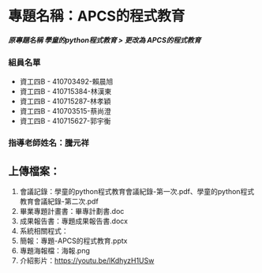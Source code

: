 # 專題名稱：APCS的程式教育
##### 原專題名稱 *學童的python程式教育* > 更改為 *APCS的程式教育*



### 組員名單
- 資工四B - 410703492-賴晨旭
- 資工四B - 410715384-林漢東
- 資工四B - 410715287-林孝穎
- 資工四B - 410703515-蔡尚澄
- 資工四B - 410715627-郭宇衡
### 指導老師姓名：騰元祥

## 上傳檔案：
1. 會議記錄：學童的python程式教育會議紀錄-第一次.pdf、學童的python程式教育會議紀錄-第二次.pdf
2. 畢業專題計畫書：畢專計劃書.doc
3. 成果報告書：專題成果報告書.docx
4. 系統相關程式：
5. 簡報：專題-APCS的程式教育.pptx
6. 專題海報檔：海報.png
7. 介紹影片：https://youtu.be/lKdhyzH1USw
